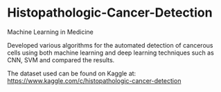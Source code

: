 # Histopathologic-Cancer-Detection

Machine Learning in Medicine

Developed various algorithms for the automated detection of cancerous cells using both machine learning and deep learning techniques such as CNN, SVM and compared the results.

The dataset used can be found on Kaggle at: https://www.kaggle.com/c/histopathologic-cancer-detection
